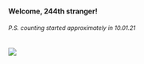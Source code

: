 #### Welcome, 244th stranger!

###### <sup>P.S. counting started approximately in 10.01.21</sup>

<img src="https://kraftwerk28.pp.ua/vcnt.png"></img>
